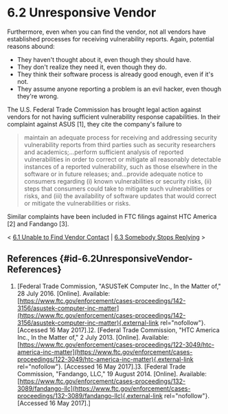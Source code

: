 # 6.2 Unresponsive Vendor 

Furthermore, even when you can find the vendor, not all vendors have
established processes for receiving vulnerability reports. Again,
potential reasons abound:

-   They haven't thought about it, even though they should have.
-   They don't realize they need it, even though they do.
-   They think their software process is already good enough, even if
    it's not.
-   They assume anyone reporting a problem is an evil hacker, even
    though they're wrong.

The U.S. Federal Trade Commission has brought legal action against
vendors for not having sufficient vulnerability response capabilities.
In their complaint against ASUS \[1\], they cite the company's failure
to

> maintain an adequate process for receiving and addressing security
> vulnerability reports from third parties such as security researchers
> and academics;...perform sufficient analysis of reported
> vulnerabilities in order to correct or mitigate all reasonably
> detectable instances of a reported vulnerability, such as those
> elsewhere in the software or in future releases; and\...provide
> adequate notice to consumers regarding (i) known vulnerabilities or
> security risks, (ii) steps that consumers could take to mitigate such
> vulnerabilities or risks, and (iii) the availability of software
> updates that would correct or mitigate the vulnerabilities or risks.

Similar complaints have been included in FTC filings against HTC America
\[2\] and Fandango \[3\].



\< [6.1 Unable to Find Vendor
Contact](6_1) \| [6.3
Somebody Stops Replying](6_3) \>

## References {#id-6.2UnresponsiveVendor-References}

1.  [Federal Trade Commission, "ASUSTeK Computer Inc., In the Matter
    of," 28 July 2016. \[Online\]. Available:
    [https://www.ftc.gov/enforcement/cases-proceedings/142-3156/asustek-computer-inc-matter](https://www.ftc.gov/enforcement/cases-proceedings/142-3156/asustek-computer-inc-matter){.external-link
    rel="nofollow"}. \[Accessed 16 May
    2017\].]2.  [Federal Trade Commission, "HTC America Inc., In the Matter of," 2
    July 2013. \[Online\]. Available:
    [https://www.ftc.gov/enforcement/cases-proceedings/122-3049/htc-america-inc-matter](https://www.ftc.gov/enforcement/cases-proceedings/122-3049/htc-america-inc-matter){.external-link
    rel="nofollow"}. \[Accessed 16 May
    2017\].]3.  [Federal Trade Commission, "Fandango, LLC," 19 August 2014.
    \[Online\]. Available:
    [https://www.ftc.gov/enforcement/cases-proceedings/132-3089/fandango-llc](https://www.ftc.gov/enforcement/cases-proceedings/132-3089/fandango-llc){.external-link
    rel="nofollow"}. \[Accessed 16 May
    2017\].]




